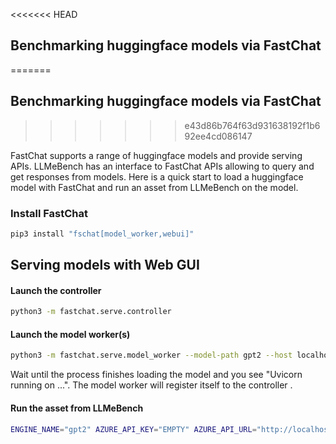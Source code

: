 <<<<<<< HEAD
## Benchmarking huggingface models via FastChat
=======
## Benchmarking huggingface models via FastChat 
>>>>>>> e43d86b764f63d931638192f1b692ee4cd086147

FastChat supports a range of huggingface models and provide serving APIs. LLMeBench has an interface to FastChat APIs allowing to query and get responses from models.
Here is a quick start to load a huggingface model with FastChat and run an asset from LLMeBench on the model. 
### Install FastChat

```bash
pip3 install "fschat[model_worker,webui]"
```

## Serving models with Web GUI

#### Launch the controller
```bash
python3 -m fastchat.serve.controller
```

#### Launch the model worker(s)
```bash
python3 -m fastchat.serve.model_worker --model-path gpt2 --host localhost --port 5004
```
Wait until the process finishes loading the model and you see "Uvicorn running on ...". The model worker will register itself to the controller .


#### Run the asset from LLMeBench

``` bash
ENGINE_NAME="gpt2" AZURE_API_KEY="EMPTY" AZURE_API_URL="http://localhost:5004/v1" python3 -m llmebench --filter "AraBench_Ara2Eng_FastChat_ZeroShot*" --ignore_cache assets/benchmark_v1/ results/
```

